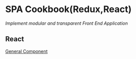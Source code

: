 # SPA Cookbook(Redux,React)

_Implement modular and transparent Front End Application_

## React

[General Component](react/general.md)
